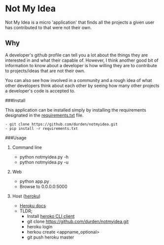 # Not My Idea

Not My Idea is a micro 'application' that finds all the projects a given user
has contributed to that were not their own.

## Why

A developer's github profile can tell you a lot about the things they are
interested in and what their capable of.  However, I think another good bit of
information to know about a developer is how willing they are to contribute to
projects/ideas that are not their own.

You can also see how involved in a community and a rough idea of what other
developers think about each other by seeing how many other projects a
developer's code is accepted to.

###Install

This application can be installed simply by installing the requirements
designated in the
[requirements.txt](https://github.com/durden/notmyidea/blob/master/requirements.txt)
file.

    - git clone https://github.com/durden/notmyidea.git
    - pip install -r requirements.txt


###Usage

1. Command line

    - python notmyidea.py -h
    - python notmyidea.py -u <username>

2. Web

    - python app.py
    - Browse to 0.0.0.0:5000

3. Host ([heroku](http://heroku.com))

    - [Heroku docs](https://devcenter.heroku.com/articles/python)
    - TLDR;
        - Install [heroko CLI client](https://devcenter.heroku.com/categories/command-line)
        - git clone https://github.com/durden/notmyidea.git
        - heroku login
        - herkou create <appname_optional>
        - git push heroku master
